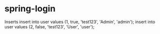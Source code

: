 # spring-login
Inserts
insert into user values (1, true, 'test123', 'Admin', 'admin');
insert into user values (2, false, 'test123', 'User', 'user');
